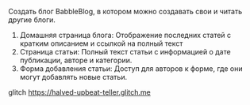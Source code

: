 Создать блог BabbleBlog, в котором можно создавать свои и читать другие блоги.

1. Домашняя страница блога: Отображение последних статей с кратким описанием и ссылкой на полный текст
2. Страница статьи: Полный текст статьи с информацией о дате публикации, авторе и категории.
3. Форма добавления статьи: Доступ для авторов к форме, где они могут добавлять новые статьи.

glitch https://halved-upbeat-teller.glitch.me
